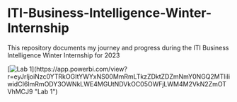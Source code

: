 # ITI-Business-Intelligence-Winter-Internship
This repository documents my journey and progress during the ITI Business Intelligence Winter Internship for 2023

[![Lab 1]([http://i.imgur.com/Ot5DWAW.png](https://imgur.com/a/P7uemmT))](https://app.powerbi.com/view?r=eyJrIjoiNzc0YTRkOGItYWYxNS00MmRmLTkzZDktZDZmNmY0NGQ2MTliIiwidCI6ImRmODY3OWNkLWE4MGUtNDVkOC05OWFjLWM4M2VkN2ZmOTVhMCJ9 "Lab 1")
